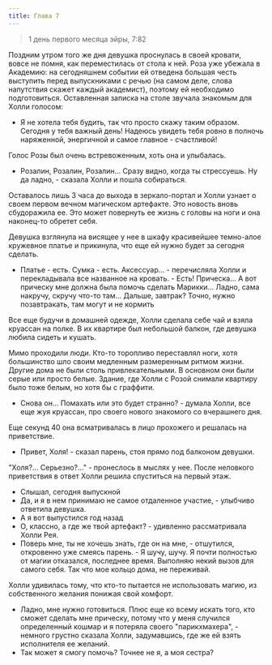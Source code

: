 ```yaml
---
title: Глава 7
---
```


> 1 день первого месяца эйры, 7:82

Поздним утром того же дня девушка проснулась в своей кровати, вовсе не помня, как переместилась от стола к ней. Роза уже
убежала в Академию: на сегодняшнем событии ей отведена большая честь выступить перед выпускниками с речью (на самом
деле, слова напутствия скажет каждый академист), поэтому ей необходимо подготовиться. Оставленная записка на столе
звучала знакомым для Холли голосом:

- Я не хотела тебя будить, так что просто скажу таким образом. Сегодня у тебя важный день! Надеюсь увидеть тебя ровно в
  полночь наряженной, энергичной и самое главное - счастливой!

Голос Розы был очень встревоженным, хоть она и улыбалась.

- Розалин, Розалин, Розалин... Сразу видно, когда ты стрессуешь. Ну да ладно, - сказала Холли и пошла собираться.

Оставалось лишь 3 часа до выхода в зеркало-портал и Холли узнает о своем первом вечном магическом артефакте. Это новость
вновь сбудоражила ее. Это может повернуть ее жизнь с головы на ноги и она наконец-то обретет себя.

Девушка взглянула на висящее у нее в шкафу красивейшее темно-алое кружевное платье и прикинула, что еще ей нужно будет
за сегодня сделать.

- Платье - есть. Сумка - есть. Аксессуар... - перечисляла Холли и перекладывала все названное на кровать. - Есть!
  Прическа... А вот прическу мне должна была помочь сделать Марикки... Ладно, сама накручу, скручу что-то там... Дальше,
  завтрак? Точно, нужно позавтракать, там могут и не кормить

Все еще будучи в домашней одежде, Холли сделала себе чай и взяла круассан на полке. В их квартире был небольшой балкон,
где девушка любила сидеть и кушать.

Мимо проходили люди. Кто-то торопливо переставлял ноги, хотя большинство шло своим медленным размеренным ритмом жизни.
Другие дома не были столь привлекательными. В основном они были серые или просто белые. Здание, где Холли с Розой
снимали квартиру было тоже белым, но хотя бы с граффити.

- Снова он... Помахать или это будет странно? - думала Холли, все еще жуя круассан, про своего нового знакомого со
  вчерашнего дня.

Еще секунд 40 она всматривалась в лицо прохожего и решалась на приветствие.

- Привет, Холя! - сказал парень, стоя прямо под балконом девушки.

"Холя?... Серьезно?..." - пронеслось в мыслях у нее. После неловкого приветствия в ответ Холли решила спуститься на
первый этаж.

- Слышал, сегодня выпускной
- Да, и я в нем принимаю не самое отдаленное участие, - улыбчиво ответила девушка.
- А я вот выпустился год назад
- О, классно, а где же твой артефакт? - удивленно рассматривала Холли Рея.
- Поверь мне, ты не хочешь знать, где он на мне, - отшутился, откровенно уже смеясь парень. - Я шучу, шучу. Я почти
  полностью от магии отказался, последнее время. Выполняю некий вызов для самого себя. Так что мое кольцо дома, не
  переживай.

Холли удивилась тому, что кто-то пытается не использовать магию, из собственного желания понижая свой комфорт.

- Ладно, мне нужно готовиться. Плюс еще ко всему искать того, кто сможет сделать мне прическу, потому что у меня
  случился определенный кошмар и я потеряла своего "парикхмахера", - немного грустно сказала Холли, задумавшись, где же
  ей взять исполнителя ее желаний.
- Так может я смогу помочь? Точнее не я, а моя сестра?
